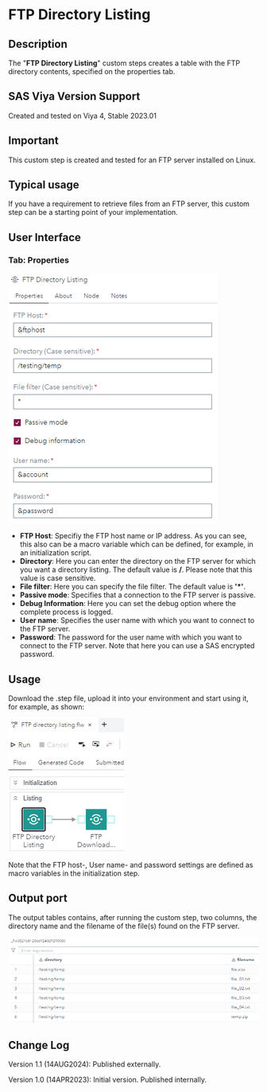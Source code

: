 # FTP Directory Listing

## Description

The "**FTP Directory Listing**" custom steps creates a table with the FTP directory contents, specified on the properties tab.

## SAS Viya Version Support

Created and tested on Viya 4, Stable 2023.01

## Important
This custom step is created and tested for an FTP server installed on Linux. 

## Typical usage
If you have a requirement to retrieve files from an FTP server, this custom step can be a starting point of your implementation.

## User Interface

### Tab: Properties

![Properties](img/UI_Properties.PNG)
- **FTP Host**: Specifiy the FTP host name or IP address. As you can see, this also can be a macro variable which can be defined, for example, in an initialization script.
- **Directory**: Here you can enter the directory on the FTP server for which you want a directory listing. The default value is **/**. Please note that this value is case sensitive.
- **File filter**: Here you can specify the file filter. The default value is **'*'**.
- **Passive mode**: Specifies that a connection to the FTP server is passive.
- **Debug Information**: Here you can set the debug option where the complete process is logged.
- **User name**: Specifies the user name with which you want to connect to the FTP server. 
- **Password**: The password for the user name with which you want to connect to the FTP server. Note that here you can use a SAS encrypted password.

## Usage

Download the .step file, upload it into your environment and start using it, for example, as shown:

![Usage](img/Usage_01.PNG)

Note that the FTP host-, User name- and password settings are defined as macro variables in the initialization step.

## Output port

The output tables contains, after running the custom step, two columns, the directory name and the filename of the file(s) found on the FTP server.

![Result](img/Output_01.PNG)

## Change Log

Version 1.1 (14AUG2024): Published externally.

Version 1.0 (14APR2023): Initial version. Published internally.
